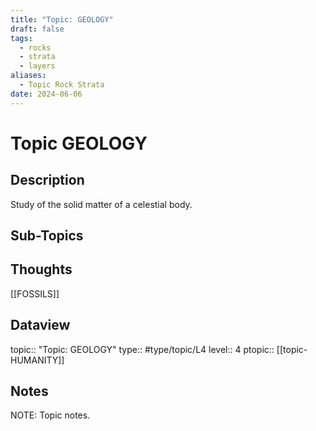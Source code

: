 ```yaml
---
title: "Topic: GEOLOGY"
draft: false
tags:
  - rocks
  - strata
  - layers
aliases:
  - Topic Rock Strata
date: 2024-06-06
---
```

# Topic GEOLOGY
## Description
Study of the solid matter of a celestial body.

## Sub-Topics


## Thoughts
[[FOSSILS]]

## Dataview
topic:: "Topic: GEOLOGY"
type:: #type/topic/L4 
level:: 4
ptopic:: [[topic-HUMANITY]]

## Notes
NOTE: Topic notes.